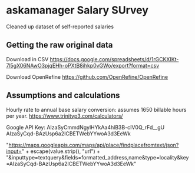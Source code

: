 # askamanager Salary SUrvey

Cleaned up dataset of self-reported salaries


## Getting the raw original data

Download in CSV https://docs.google.com/spreadsheets/d/1rGCKXIKt-7l5gX06NAwO3pjqEHh-oPXtB8ihkp0vGWo/export?format=csv

Download OpenRefine https://github.com/OpenRefine/OpenRefine


## Assumptions and calculations

Hourly rate to annual base salary conversion: assumes 1650 billable hours per year.
https://www.trinityp3.com/calculators/

Google API Key: AIzaSyCmmdNgylHYkAa4hlB3B-cIV0Q_rFd__gU
AIzaSyCqd-BAzUsp6a2ICBETWebYYwoA3d3EeWk


"https://maps.googleapis.com/maps/api/place/findplacefromtext/json?input=" + escape(value.strip(), "url") + "&inputtype=textquery&fields=formatted_address,name&type=locality&key=AIzaSyCqd-BAzUsp6a2ICBETWebYYwoA3d3EeWk"
